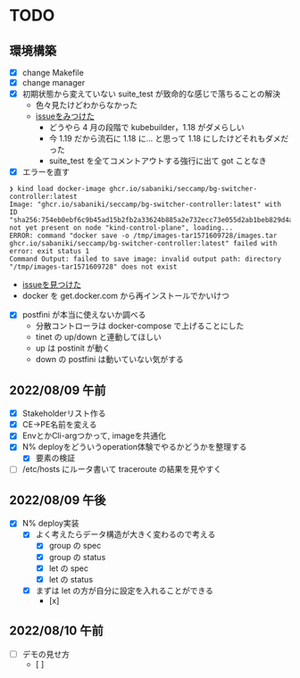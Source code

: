 # TODO
## 環境構築
- [x] change Makefile
- [x] change manager
- [x] 初期状態から変えていない suite_test が致命的な感じで落ちることの解決
  - 色々見たけどわからなかった
  - [issueをみつけた](https://github.com/kubernetes-sigs/kubebuilder/issues/2642)
    - どうやら 4 月の段階で kubebuilder，1.18 がダメらしい
    - 今 1.19 だから流石に 1.18 に... と思って 1.18 にしたけどそれもダメだった
    - suite_test を全てコメントアウトする強行に出て got ことなき
- [x] エラーを直す

```
❯ kind load docker-image ghcr.io/sabaniki/seccamp/bg-switcher-controller:latest
Image: "ghcr.io/sabaniki/seccamp/bg-switcher-controller:latest" with ID "sha256:754eb0ebf6c9b45ad15b2fb2a33624b885a2e732ecc73e055d2ab1beb829d4a0" not yet present on node "kind-control-plane", loading...
ERROR: command "docker save -o /tmp/images-tar1571609728/images.tar ghcr.io/sabaniki/seccamp/bg-switcher-controller:latest" failed with error: exit status 1
Command Output: failed to save image: invalid output path: directory "/tmp/images-tar1571609728" does not exist
```

  - [issueを見つけた](https://github.com/kubernetes-sigs/kind/issues/2535)
  - docker を get.docker.com から再インストールでかいけつ

- [x] postfini が本当に使えないか調べる
  - 分散コントローラは docker-compose で上げることにした
  - tinet の up/down と連動してほしい
  - up は postinit が動く
  - down の postfini は動いていない気がする

## 2022/08/09 午前
- [x] Stakeholderリスト作る
- [x] CE->PE名前を変える
- [x] EnvとかCli-argつかって, imageを共通化
- [x] N% deployをどういうoperation体験でやるかどうかを整理する
  - [x] 要素の検証
- [ ] /etc/hosts にルータ書いて traceroute の結果を見やすく

## 2022/08/09 午後
- [x] N% deploy実装
  - [x] よく考えたらデータ構造が大きく変わるので考える
    - [x] group の spec
    - [x] group の status
    - [x] let の spec
    - [x] let の status
  - [x] まずは let の方が自分に設定を入れることができる
    - [x] 

## 2022/08/10 午前
- [ ] デモの見せ方
  - [ ] 